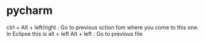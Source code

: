 # pycharm

ctrl + Alt + left/right : Go to previous sction fom where you come to this one. In Eclipse this is alt + left
Alt + left : Go to previous file
